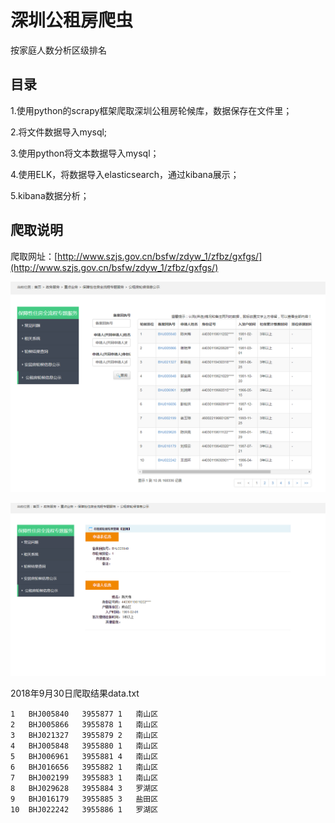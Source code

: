 # 深圳公租房爬虫
按家庭人数分析区级排名

## 目录

1.使用python的scrapy框架爬取深圳公租房轮候库，数据保存在文件里；

2.将文件数据导入mysql;

3.使用python将文本数据导入mysql；

4.使用ELK，将数据导入elasticsearch，通过kibana展示；

5.kibana数据分析；

## 爬取说明
爬取网址：[http://www.szjs.gov.cn/bsfw/zdyw_1/zfbz/gxfgs/](http://www.szjs.gov.cn/bsfw/zdyw_1/zfbz/gxfgs/)

![page1](https://github.com/tianduo4/sz_security_housing/blob/master/imgs/page_1.png)

![page2](https://github.com/tianduo4/sz_security_housing/blob/master/imgs/page_2.png)

2018年9月30日爬取结果data.txt

    1	BHJ005840	3955877	1	南山区
    2	BHJ005866	3955878	1	南山区
    3	BHJ021327	3955879	2	南山区
    4	BHJ005848	3955880	1	南山区
    5	BHJ006961	3955881	4	南山区
    6	BHJ016656	3955882	1	南山区
    7	BHJ002199	3955883	1	南山区
    8	BHJ029628	3955884	3	罗湖区
    9	BHJ016179	3955885	3	盐田区
    10	BHJ022242	3955886	1	罗湖区

